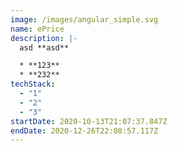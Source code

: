```yaml
---
image: /images/angular_simple.svg
name: ePrice
description: |-
  asd **asd**

  * **123** 
  * **232**
techStack:
  - "1"
  - "2"
  - "3"
startDate: 2020-10-13T21:07:37.847Z
endDate: 2020-12-26T22:08:57.117Z
---
```


